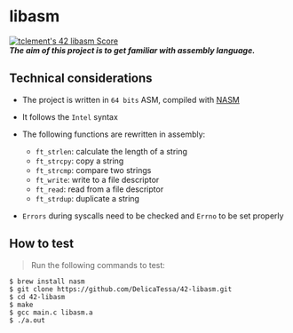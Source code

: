 # libasm
[![tclement's 42 libasm Score](https://badge42.vercel.app/api/v2/cl59lbrtc003009jqom2qgm4z/project/2087518)](https://github.com/JaeSeoKim/badge42)<br>
***The aim of this project is to get familiar with assembly language.***

## Technical considerations

- The project is written in `64 bits` ASM, compiled with [NASM](https://www.nasm.us/)

- It follows the `Intel` syntax

- The following functions are rewritten in assembly:
	- `ft_strlen`: calculate the length of a string
	- `ft_strcpy`: copy a string
	- `ft_strcmp`: compare two strings
	- `ft_write`: write to a file descriptor
	- `ft_read`: read from a file descriptor
	- `ft_strdup`: duplicate a string

- `Errors` during syscalls need to be checked and `Errno` to be set properly

## How to test

> Run the following commands to test:

```shell
$ brew install nasm
$ git clone https://github.com/DelicaTessa/42-libasm.git
$ cd 42-libasm
$ make 
$ gcc main.c libasm.a
$ ./a.out
```
